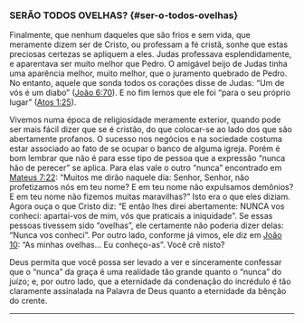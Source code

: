 ### SERÃO TODOS OVELHAS? {#ser-o-todos-ovelhas}

Finalmente, que nenhum daqueles que são frios e sem vida, que meramente dizem ser de Cristo, ou professam a fé cristã, sonhe que estas preciosas certezas se apliquem a eles. Judas professava esplendidamente, e aparentava ser muito melhor que Pedro. O amigável beijo de Judas tinha uma aparência melhor, muito melhor, que o juramento quebrado de Pedro. No entanto, aquele que sonda todos os corações disse de Judas: “Um de vós é um diabo” ([João 6:70](http://bibliaonline.com.br/acf/jo/6/70)). E no fim lemos que ele foi “para o seu próprio lugar” ([Atos 1:25](http://bibliaonline.com.br/acf/atos/1/25)).

Vivemos numa época de religiosidade meramente exterior, quando pode ser mais fácil dizer que se é cristão, do que colocar-se ao lado dos que são abertamente profanos. O sucesso nos negócios e na sociedade costuma estar associado ao fato de se ocupar o banco de alguma igreja. Porém é bom lembrar que não é para esse tipo de pessoa que a expressão “nunca hão de perecer” se aplica. Para elas vale o outro “nunca” encontrado em [Mateus 7:22](http://bibliaonline.com.br/acf/mt/7/22): “Muitos me dirão naquele dia: Senhor, Senhor, não profetizamos nós em teu nome? E em teu nome não expulsamos demônios? E em teu nome não fizemos muitas maravilhas?” Isto era o que eles diziam. Agora ouça o que Cristo diz: “E então lhes direi abertamente: NUNCA vos conheci: apartai-vos de mim, vós que praticais a iniquidade”. Se essas pessoas tivessem sido “ovelhas”, ele certamente não poderia dizer delas: “Nunca vos conheci”. Por outro lado, conforme já vimos, ele diz em [João 10](http://bibliaonline.com.br/acf/jo/10): “As minhas ovelhas... Eu conheço-as”. Você crê nisto?

Deus permita que você possa ser levado a ver e sinceramente confessar que o “nunca” da graça é uma realidade tão grande quanto o “nunca” do juízo; e, por outro lado, que a eternidade da condenação do incrédulo é tão claramente assinalada na Palavra de Deus quanto a eternidade da bênção do crente.

*****